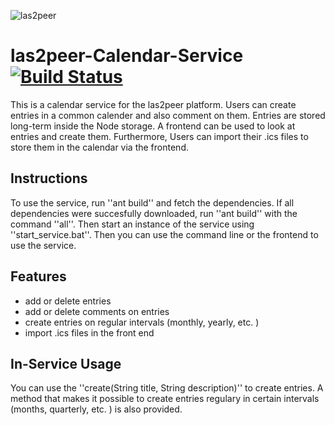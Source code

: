 ![las2peer](https://github.com/rwth-acis/las2peer/blob/master/img/logo/bitmap/las2peer-logo-128x128.png)

las2peer-Calendar-Service  [![Build Status](https://travis-ci.org/rwth-acis/las2peer-Calendar-Service.svg?branch=master)](https://travis-ci.org/rwth-acis/las2peer-Calendar-Service)
=======================
This is a calendar service for the las2peer platform. Users can create entries in a common calender and also comment on them. Entries are stored long-term inside the Node storage. A frontend can be used to look at entries and create them. Furthermore, Users can import their .ics files to store them in the calendar via the frontend.

Instructions
--------

To use the service, run ''ant build'' and fetch the dependencies. If all dependencies were succesfully downloaded, run ''ant build'' with the command ''all''. Then start an instance of the service using ''start_service.bat''. Then you can use the command line or the frontend to use the service.

Features
--------
* add or delete entries 
* add or delete comments on entries
* create entries on regular intervals (monthly, yearly, etc. )
* import .ics files in the front end

In-Service Usage
--------

You can use the ''create(String title, String description)'' to create entries. A method that makes it possible to create entries regulary in certain intervals (months, quarterly, etc. ) is also provided.
